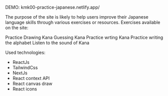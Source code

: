 DEMO: kmk00-practice-japanese.netlify.app/

The purpose of the site is likely to help users improve their Japanese language skills through various exercises or resources. Exercises available on the site:

Practice Drawing Kana
Guessing Kana
Practice wrting Kana
Practice writing the alphabet
Listen to the sound of Kana

Used technologies:
  - ReactJs
  - TailwindCss
  - NextJs
  - React context API
  - React canvas draw
  - React icons

